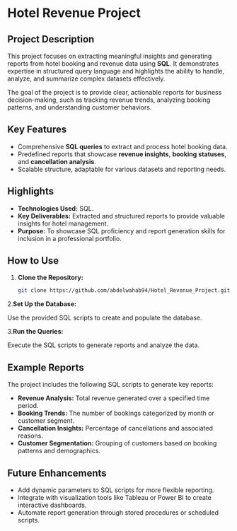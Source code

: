 # Hotel Revenue Project

## Project Description
This project focuses on extracting meaningful insights and generating reports from hotel booking and revenue data using **SQL**. It demonstrates expertise in structured query language and highlights the ability to handle, analyze, and summarize complex datasets effectively.

The goal of the project is to provide clear, actionable reports for business decision-making, such as tracking revenue trends, analyzing booking patterns, and understanding customer behaviors.

## Key Features
- Comprehensive **SQL queries** to extract and process hotel booking data.
- Predefined reports that showcase **revenue insights**, **booking statuses**, and **cancellation analysis**.
- Scalable structure, adaptable for various datasets and reporting needs.

## Highlights
- **Technologies Used:** SQL.
- **Key Deliverables:** Extracted and structured reports to provide valuable insights for hotel management.
- **Purpose:** To showcase SQL proficiency and report generation skills for inclusion in a professional portfolio.

## How to Use
1. **Clone the Repository:**
   ```bash
   git clone https://github.com/abdelwahab94/Hotel_Revenue_Project.git
2.**Set Up the Database:**

Use the provided SQL scripts to create and populate the database.

3.**Run the Queries:**

Execute the SQL scripts to generate reports and analyze the data.
## Example Reports
The project includes the following SQL scripts to generate key reports:

- **Revenue Analysis:** Total revenue generated over a specified time period.
- **Booking Trends:** The number of bookings categorized by month or customer segment.
- **Cancellation Insights:** Percentage of cancellations and associated reasons.
- **Customer Segmentation:** Grouping of customers based on booking patterns and demographics.
## Future Enhancements
- Add dynamic parameters to SQL scripts for more flexible reporting.
- Integrate with visualization tools like Tableau or Power BI to create interactive dashboards.
- Automate report generation through stored procedures or scheduled scripts.


